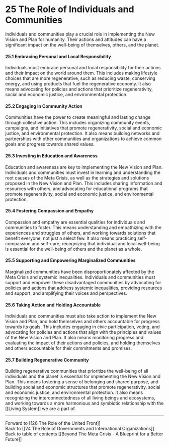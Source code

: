 # 25 The Role of Individuals and Communities

Individuals and communities play a crucial role in implementing the New Vision and Plan for humanity. Their actions and attitudes can have a significant impact on the well-being of themselves, others, and the planet.

#### 25.1 Embracing Personal and Local Responsibility

Individuals must embrace personal and local responsibility for their actions and their impact on the world around them. This includes making lifestyle choices that are more regenerative, such as reducing waste, conserving energy, and using products that fuel the regenerative economy. It also means advocating for policies and actions that prioritize regenerativity, social and economic justice, and environmental protection.

#### 25.2 Engaging in Community Action

Communities have the power to create meaningful and lasting change through collective action. This includes organizing community events, campaigns, and initiatives that promote regenerativity, social and economic justice, and environmental protection. It also means building networks and partnerships with other communities and organizations to achieve common goals and progress towards shared values. 

#### 25.3 Investing in Education and Awareness

Education and awareness are key to implementing the New Vision and Plan. Individuals and communities must invest in learning and understanding the root causes of the Meta Crisis, as well as the strategies and solutions proposed in the New Vision and Plan. This includes sharing information and resources with others, and advocating for educational programs that promote regenerativity, social and economic justice, and environmental protection.

#### 25.4 Fostering Compassion and Empathy

Compassion and empathy are essential qualities for individuals and communities to foster. This means understanding and empathizing with the experiences and struggles of others, and working towards solutions that benefit everyone, not just a select few. It also means practicing self-compassion and self-care, recognizing that individual and local well-being is essential for the well-being of others and the planet as a whole. 

#### 25.5 Supporting and Empowering Marginalized Communities

Marginalized communities have been disproportionately affected by the Meta Crisis and systemic inequalities. Individuals and communities must support and empower these disadvantaged communities by advocating for policies and actions that address systemic inequalities, providing resources and support, and amplifying their voices and perspectives.

#### 25.6 Taking Action and Holding Accountable

Individuals and communities must also take action to implement the New Vision and Plan, and hold themselves and others accountable for progress towards its goals. This includes engaging in civic participation, voting, and advocating for policies and actions that align with the principles and values of the New Vision and Plan. It also means monitoring progress and evaluating the impact of their actions and policies, and holding themselves and others accountable for their commitments and promises.

#### 25.7 Building Regenerative Community

Building regenerative communities that prioritize the well-being of all individuals and the planet is essential for implementing the New Vision and Plan. This means fostering a sense of belonging and shared purpose, and building social and economic structures that promote regenerativity, social and economic justice, and environmental protection. It also means recognizing the interconnectedness of all living beings and ecosystems, and working towards a more harmonious and symbiotic relationship with the [[Living System]] we are a part of.

___

Forward to [[26 The Role of the United Front]]  
Back to [[24 The Role of Governments and International Organizations]]  
Back to table of contents [[Beyond The Meta Crisis - A Blueprint for a Better Future]] 